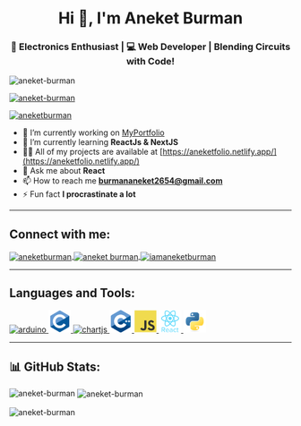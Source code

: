 
<h1 align="center">Hi 👋, I'm Aneket Burman</h1>
<h3 align="center">🚀 Electronics Enthusiast | 💻 Web Developer | Blending Circuits with Code!</h3>

<p align="left"> 
  <img src="https://komarev.com/ghpvc/?username=aneket-burman&label=Profile%20views&color=0e75b6&style=flat" alt="aneket-burman" /> 
</p>

<p align="left"> 
  <a href="https://github.com/ryo-ma/github-profile-trophy">
    <img src="https://github-profile-trophy.vercel.app/?username=aneket-burman" alt="aneket-burman" />
  </a> 
</p>

<p align="left"> 
  <a href="https://twitter.com/aneketburman" target="blank">
    <img src="https://img.shields.io/twitter/follow/aneketburman?logo=twitter&style=for-the-badge" alt="aneketburman" />
  </a> 
</p>

- 🔭 I’m currently working on [MyPortfolio](https://github.com/Aneket-Burman/MyPortfolio)
- 🌱 I’m currently learning **ReactJs & NextJS**
- 👨‍💻 All of my projects are available at [https://aneketfolio.netlify.app/](https://aneketfolio.netlify.app/)
- 💬 Ask me about **React**
- 📫 How to reach me **burmananeket2654@gmail.com**
- ⚡ Fun fact **I procrastinate a lot**

---

## Connect with me:
<p align="left">
<a href="https://twitter.com/aneketburman" target="blank">
  <img align="center" src="https://raw.githubusercontent.com/rahuldkjain/github-profile-readme-generator/master/src/images/icons/Social/twitter.svg" alt="aneketburman" height="30" width="40" />
</a>
<a href="https://linkedin.com/in/aneket-burman" target="blank">
  <img align="center" src="https://raw.githubusercontent.com/rahuldkjain/github-profile-readme-generator/master/src/images/icons/Social/linked-in-alt.svg" alt="aneket burman" height="30" width="40" />
</a>
<a href="https://instagram.com/iamaneketburman" target="blank">
  <img align="center" src="https://raw.githubusercontent.com/rahuldkjain/github-profile-readme-generator/master/src/images/icons/Social/instagram.svg" alt="iamaneketburman" height="30" width="40" />
</a>
</p>

---

## Languages and Tools:
<p align="left">
  <a href="https://www.arduino.cc/" target="_blank" rel="noreferrer">
    <img src="https://cdn.worldvectorlogo.com/logos/arduino-1.svg" alt="arduino" width="40" height="40"/>
  </a> 
  <a href="https://www.cprogramming.com/" target="_blank" rel="noreferrer">
    <img src="https://raw.githubusercontent.com/devicons/devicon/master/icons/c/c-original.svg" alt="c" width="40" height="40"/>
  </a> 
  <a href="https://www.chartjs.org" target="_blank" rel="noreferrer">
    <img src="https://www.chartjs.org/media/logo-title.svg" alt="chartjs" width="40" height="40"/>
  </a> 
  <a href="https://www.w3schools.com/cpp/" target="_blank" rel="noreferrer">
    <img src="https://raw.githubusercontent.com/devicons/devicon/master/icons/cplusplus/cplusplus-original.svg" alt="cplusplus" width="40" height="40"/>
  </a>
  <a href="https://developer.mozilla.org/en-US/docs/Web/JavaScript" target="_blank" rel="noreferrer">
    <img src="https://raw.githubusercontent.com/devicons/devicon/master/icons/javascript/javascript-original.svg" alt="javascript" width="40" height="40"/>
  </a>
  <a href="https://reactjs.org/" target="_blank" rel="noreferrer">
    <img src="https://raw.githubusercontent.com/devicons/devicon/master/icons/react/react-original-wordmark.svg" alt="react" width="40" height="40"/>
  </a>
  <a href="https://www.python.org" target="_blank" rel="noreferrer">
    <img src="https://raw.githubusercontent.com/devicons/devicon/master/icons/python/python-original.svg" alt="python" width="40" height="40"/>
  </a>
</p>

---

## 📊 GitHub Stats:

<p><img align="left" src="https://github-readme-stats.vercel.app/api/top-langs?username=aneket-burman&show_icons=true&locale=en&layout=compact" alt="aneket-burman" /></p>

<p>&nbsp;<img align="center" src="https://github-readme-stats.vercel.app/api?username=aneket-burman&show_icons=true&locale=en" alt="aneket-burman" /></p>

<p><img align="center" src="https://github-readme-streak-stats.herokuapp.com/?user=aneket-burman&" alt="aneket-burman" /></p>
